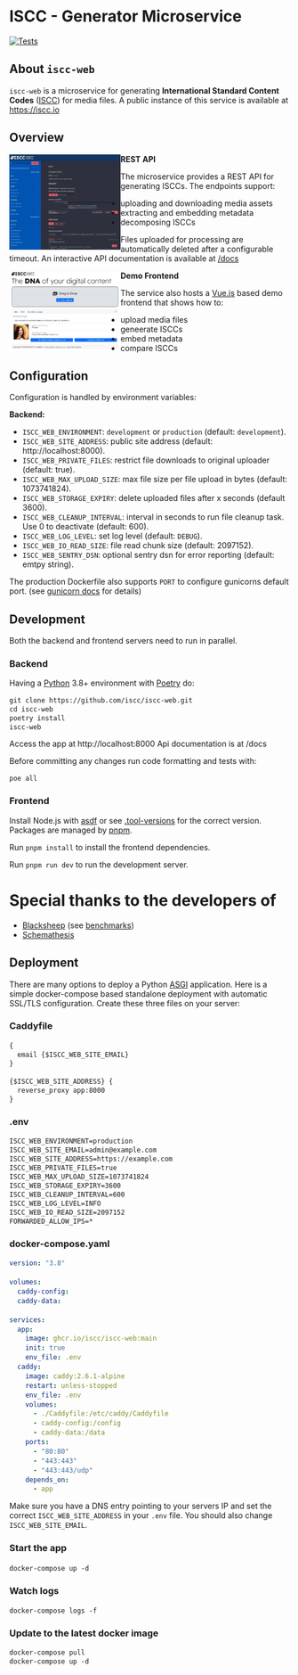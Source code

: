 # ISCC - Generator Microservice

[![Tests](https://github.com/iscc/iscc-web/actions/workflows/test-backend.yaml/badge.svg)](https://github.com/iscc/iscc-web/actions/workflows/test-backend.yaml)

## About `iscc-web`

`iscc-web` is a microservice for generating **International Standard Content Codes**
([ISCC](https://iscc.codes)) for media files. A public instance of this service is available at
https://iscc.io

## Overview

<img align="left" width="200" src="docs/iscc-web-rest-api.jpg?raw=true">

**REST API**

The microservice provides a REST API for generating ISCCs. The endpoints support:

- uploading and downloading media assets
- extracting and embedding metadata
- decomposing ISCCs

Files uploaded for processing are automatically deleted after a configurable timeout.
An interactive API documentation is available at [/docs](https://iscc.io/docs)

<img align="left" width="200" src="docs/iscc-web-vue-frontend.jpg?raw=true">

**Demo Frontend**

The service also hosts a [Vue.js](https://vuejs.org/) based demo frontend that shows how to:

- upload media files
- geneerate ISCCs
- embed metadata
- compare ISCCs

## Configuration

Configuration is handled by environment variables:

**Backend:**

-   `ISCC_WEB_ENVIRONMENT`: `development` or `production` (default: `development`).
-   `ISCC_WEB_SITE_ADDRESS`: public site address (default: http://localhost:8000).
-   `ISCC_WEB_PRIVATE_FILES`: restrict file downloads to original uploader (default: true).
-   `ISCC_WEB_MAX_UPLOAD_SIZE`: max file size per file upload in bytes (default: 1073741824).
-   `ISCC_WEB_STORAGE_EXPIRY`: delete uploaded files after x seconds (default 3600).
-   `ISCC_WEB_CLEANUP_INTERVAL`: interval in seconds to run file cleanup task. Use 0 to deactivate (default: 600).
-   `ISCC_WEB_LOG_LEVEL`: set log level (default: `DEBUG`).
-   `ISCC_WEB_IO_READ_SIZE`: file read chunk size (default: 2097152).
-   `ISCC_WEB_SENTRY_DSN`: optional sentry dsn for error reporting (default: emtpy string).


The production Dockerfile also supports `PORT` to configure gunicorns default port. (see [gunicorn
docs](https://docs.gunicorn.org/en/stable/settings.html?highlight=PORT#bind) for details)

## Development

Both the backend and frontend servers need to run in parallel.

### Backend

Having a [Python](https://python.org) 3.8+ environment with [Poetry](https://python-poetry.org/) do:

```shell
git clone https://github.com/iscc/iscc-web.git
cd iscc-web
poetry install
iscc-web
```

Access the app at http://localhost:8000
Api documentation is at /docs

Before committing any changes run code formatting and tests with:

```
poe all
```

### Frontend

Install Node.js with [asdf](https://asdf-vm.com/) or see [.tool-versions](.tool-versions) for the correct version. Packages are managed by
[pnpm](https://pnpm.io/installation).

Run `pnpm install` to install the frontend dependencies.

Run `pnpm run dev` to run the development server.

# Special thanks to the developers of

-   [Blacksheep](https://github.com/Neoteroi/BlackSheep) (see [benchmarks](http://klen.github.io/py-frameworks-bench/))
-   [Schemathesis](https://github.com/schemathesis/schemathesis)


## Deployment

There are many options to deploy a Python [ASGI](https://asgi.readthedocs.io/en/latest/) application.
Here is a simple docker-compose based standalone deployment with automatic SSL/TLS configuration.
Create these three files on your server:

### Caddyfile
```
{
  email {$ISCC_WEB_SITE_EMAIL}
}

{$ISCC_WEB_SITE_ADDRESS} {
  reverse_proxy app:8000
}
```

### .env
```.env
ISCC_WEB_ENVIRONMENT=production
ISCC_WEB_SITE_EMAIL=admin@example.com
ISCC_WEB_SITE_ADDRESS=https://example.com
ISCC_WEB_PRIVATE_FILES=true
ISCC_WEB_MAX_UPLOAD_SIZE=1073741824
ISCC_WEB_STORAGE_EXPIRY=3600
ISCC_WEB_CLEANUP_INTERVAL=600
ISCC_WEB_LOG_LEVEL=INFO
ISCC_WEB_IO_READ_SIZE=2097152
FORWARDED_ALLOW_IPS=*
```

### docker-compose.yaml

```yaml
version: "3.8"

volumes:
  caddy-config:
  caddy-data:

services:
  app:
    image: ghcr.io/iscc/iscc-web:main
    init: true
    env_file: .env
  caddy:
    image: caddy:2.6.1-alpine
    restart: unless-stopped
    env_file: .env
    volumes:
      - ./Caddyfile:/etc/caddy/Caddyfile
      - caddy-config:/config
      - caddy-data:/data
    ports:
      - "80:80"
      - "443:443"
      - "443:443/udp"
    depends_on:
      - app
```

Make sure you have a DNS entry pointing to your servers IP and set the correct
`ISCC_WEB_SITE_ADDRESS` in your `.env` file. You should also change `ISCC_WEB_SITE_EMAIL`.

### Start the app
`docker-compose up -d`

### Watch logs
`docker-compose logs -f`

### Update to the latest docker image
```shell
docker-compose pull
docker-compose up -d
```
